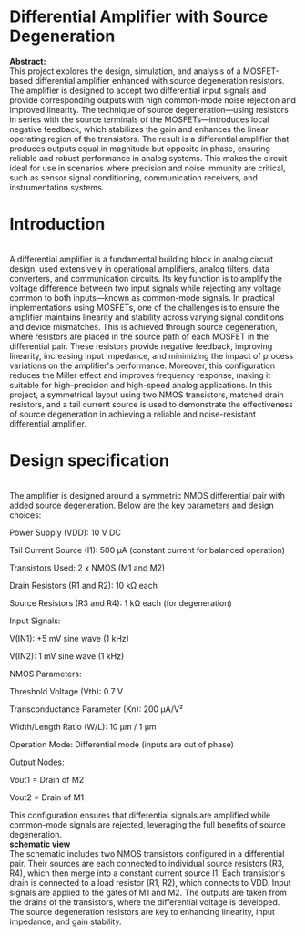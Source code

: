 # Differential Amplifier with Source Degeneration 
**Abstract:**
<br>This project explores the design, simulation, and analysis of a MOSFET-based differential amplifier enhanced with source degeneration resistors. The amplifier is designed to accept two differential input signals and provide corresponding outputs with high common-mode noise rejection and improved linearity. The technique of source degeneration—using resistors in series with the source terminals of the MOSFETs—introduces local negative feedback, which stabilizes the gain and enhances the linear operating region of the transistors. The result is a differential amplifier that produces outputs equal in magnitude but opposite in phase, ensuring reliable and robust performance in analog systems. This makes the circuit ideal for use in scenarios where precision and noise immunity are critical, such as sensor signal conditioning, communication receivers, and instrumentation systems.</br>
# Introduction
<br>A differential amplifier is a fundamental building block in analog circuit design, used extensively in operational amplifiers, analog filters, data converters, and communication circuits. Its key function is to amplify the voltage difference between two input signals while rejecting any voltage common to both inputs—known as common-mode signals. In practical implementations using MOSFETs, one of the challenges is to ensure the amplifier maintains linearity and stability across varying signal conditions and device mismatches. This is achieved through source degeneration, where resistors are placed in the source path of each MOSFET in the differential pair. These resistors provide negative feedback, improving linearity, increasing input impedance, and minimizing the impact of process variations on the amplifier's performance. Moreover, this configuration reduces the Miller effect and improves frequency response, making it suitable for high-precision and high-speed analog applications. In this project, a symmetrical layout using two NMOS transistors, matched drain resistors, and a tail current source is used to demonstrate the effectiveness of source degeneration in achieving a reliable and noise-resistant differential amplifier.</br>
# Design specification
<br>The amplifier is designed around a symmetric NMOS differential pair with added source degeneration. Below are the key parameters and design choices:

Power Supply (VDD): 10 V DC

Tail Current Source (I1): 500 µA (constant current for balanced operation)

Transistors Used: 2 x NMOS (M1 and M2)

Drain Resistors (R1 and R2): 10 kΩ each

Source Resistors (R3 and R4): 1 kΩ each (for degeneration)

Input Signals:

V(IN1): +5 mV sine wave (1 kHz)

V(IN2): 1 mV sine wave (1 kHz)

NMOS Parameters:

Threshold Voltage (Vth): 0.7 V

Transconductance Parameter (Kn): 200 µA/V²

Width/Length Ratio (W/L): 10 µm / 1 µm

Operation Mode: Differential mode (inputs are out of phase)

Output Nodes:

Vout1 = Drain of M2

Vout2 = Drain of M1

This configuration ensures that differential signals are amplified while common-mode signals are rejected, leveraging the full benefits of source degeneration.</br>
**schematic view**
<br>The schematic includes two NMOS transistors configured in a differential pair. Their sources are each connected to individual source resistors (R3, R4), which then merge into a constant current source I1. Each transistor's drain is connected to a load resistor (R1, R2), which connects to VDD. Input signals are applied to the gates of M1 and M2. The outputs are taken from the drains of the transistors, where the differential voltage is developed. The source degeneration resistors are key to enhancing linearity, input impedance, and gain stability.</br>



